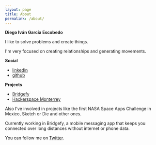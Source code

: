 ```yaml
---
layout: page
title: About
permalink: /about/
---
```


**Diego Iván García Escobedo**

I like to solve problems and create things.

I'm very focused on creating relationships and generating movements.

**Social**

* [linkedin](http://twitter.com/digaresc)
* [github](http://github.com/digaresc)

**Projects**

* [Bridgefy](http://bridgefy.me)
* [Hackerspace Monterrey](http://hsmty.org)


Also I've involved in projects like the first NASA Space Apps Challenge in Mexico, Sketch or Die and other ones.

Currently working in Bridgefy, a mobile messaging app that keeps you connected over long distances without internet or phone data.

You can follow me on [Twitter](http://twitter.com/digaresc).
